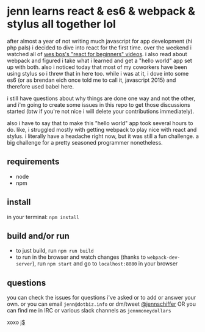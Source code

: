 # jenn learns react & es6 & webpack & stylus all together lol

after almost a year of not writing much javascript for app development (hi php pals) i decided to dive into react for the first time. over the weekend i watched all of [wes bos's "react for beginners" videos](https://reactforbeginners.com/). i also read about webpack and figured i take what i learned and get a "hello world" app set up with both. also i noticed today that most of my coworkers have been using stylus so i threw that in here too. while i was at it, i dove into some es6 (or as brendan eich once told me to call it, javascript 2015) and therefore used babel here.

i still have questions about why things are done one way and not the other, and i'm going to create some issues in this repo to get those discussions started (btw if you're not nice i will delete your contributions immediately).

also i have to say that to make this "hello world" app took several hours to do. like, i struggled mostly with getting webpack to play nice with react and stylus. i literally have a headache right now, but it was still a fun challenge. a big challenge for a pretty seasoned programmer nonetheless.

## requirements
* node
* npm

## install
in your terminal: `npm install`

## build and/or run
* to just build, run `npm run build`
* to run in the browser and watch changes (thanks to `webpack-dev-server`), run `npm start` and go to `localhost:8080` in your browser

## questions

you can check the issues for questions i've asked or to add or answer your own. or you can email `jenn@dotbiz.info` or dm/tweet [@jennschiffer](http://twitter.com/jennschiffer) OR you can find me in IRC or various slack channels as `jennmoneydollars`

xoxo [j$](http://jennmoney.biz)
